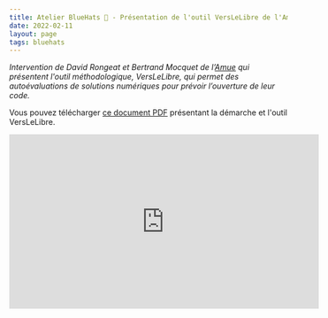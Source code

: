 ```yaml
---
title: Atelier BlueHats 🧢 - Présentation de l'outil VersLeLibre de l'Amue
date: 2022-02-11
layout: page
tags: bluehats
---
```


*Intervention de David Rongeat et Bertrand Mocquet de l’[Amue](https://www.amue.fr) qui présentent l'outil méthodologique, VersLeLibre, qui permet des autoévaluations de solutions numériques pour prévoir l’ouverture de leur code.*

Vous pouvez télécharger [ce document PDF](https://data.amue.fr/ressources/VersLeLibre_UnOutilDAideALaDecisionAAllerVersLeLibre_VersionFinale_V2-CCBYSA.pdf) présentant la démarche et l'outil VersLeLibre.

<iframe title="Atelier BlueHats : présentation de l'outil VersLeLibre de l'Amue" src="https://tube.numerique.gouv.fr/videos/embed/88f8f084-cb9c-487b-a54e-876b5d01162d" allowfullscreen="" sandbox="allow-same-origin allow-scripts allow-popups" width="560" height="315" frameborder="0"></iframe>

